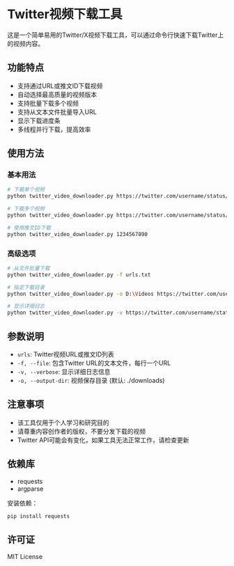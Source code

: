 # Twitter视频下载工具

这是一个简单易用的Twitter/X视频下载工具，可以通过命令行快速下载Twitter上的视频内容。

## 功能特点

- 支持通过URL或推文ID下载视频
- 自动选择最高质量的视频版本
- 支持批量下载多个视频
- 支持从文本文件批量导入URL
- 显示下载进度条
- 多线程并行下载，提高效率

## 使用方法

### 基本用法

```bash
# 下载单个视频
python twitter_video_downloader.py https://twitter.com/username/status/1234567890

# 下载多个视频
python twitter_video_downloader.py https://twitter.com/username/status/1234567890 https://twitter.com/username/status/0987654321

# 使用推文ID下载
python twitter_video_downloader.py 1234567890
```

### 高级选项

```bash
# 从文件批量下载
python twitter_video_downloader.py -f urls.txt

# 指定下载目录
python twitter_video_downloader.py -o D:\Videos https://twitter.com/username/status/1234567890

# 显示详细日志
python twitter_video_downloader.py -v https://twitter.com/username/status/1234567890
```

## 参数说明

- `urls`: Twitter视频URL或推文ID列表
- `-f, --file`: 包含Twitter URL的文本文件，每行一个URL
- `-v, --verbose`: 显示详细日志信息
- `-o, --output-dir`: 视频保存目录 (默认: ./downloads)

## 注意事项

- 该工具仅用于个人学习和研究目的
- 请尊重内容创作者的版权，不要分发下载的视频
- Twitter API可能会有变化，如果工具无法正常工作，请检查更新

## 依赖库

- requests
- argparse

安装依赖：

```bash
pip install requests
```

## 许可证

MIT License